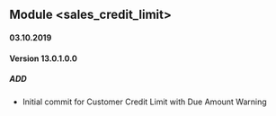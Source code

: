 ## Module <sales_credit_limit>

#### 03.10.2019
#### Version 13.0.1.0.0
##### ADD
- Initial commit for Customer Credit Limit with Due Amount Warning
